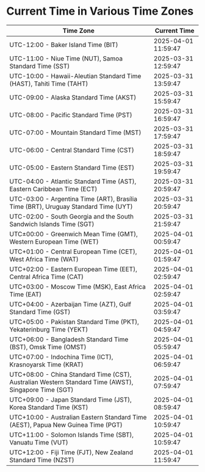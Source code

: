 # Current Time in Various Time Zones

| Time Zone | Current Time |
|-----------|--------------|
| UTC-12:00 - Baker Island Time (BIT) | 2025-04-01 11:59:47 |
| UTC-11:00 - Niue Time (NUT), Samoa Standard Time (SST) | 2025-03-31 12:59:47 |
| UTC-10:00 - Hawaii-Aleutian Standard Time (HAST), Tahiti Time (TAHT) | 2025-03-31 13:59:47 |
| UTC-09:00 - Alaska Standard Time (AKST) | 2025-03-31 15:59:47 |
| UTC-08:00 - Pacific Standard Time (PST) | 2025-03-31 16:59:47 |
| UTC-07:00 - Mountain Standard Time (MST) | 2025-03-31 17:59:47 |
| UTC-06:00 - Central Standard Time (CST) | 2025-03-31 18:59:47 |
| UTC-05:00 - Eastern Standard Time (EST) | 2025-03-31 19:59:47 |
| UTC-04:00 - Atlantic Standard Time (AST), Eastern Caribbean Time (ECT) | 2025-03-31 20:59:47 |
| UTC-03:00 - Argentina Time (ART), Brasília Time (BRT), Uruguay Standard Time (UYT) | 2025-03-31 20:59:47 |
| UTC-02:00 - South Georgia and the South Sandwich Islands Time (SGT) | 2025-03-31 21:59:47 |
| UTC±00:00 - Greenwich Mean Time (GMT), Western European Time (WET) | 2025-04-01 00:59:47 |
| UTC+01:00 - Central European Time (CET), West Africa Time (WAT) | 2025-04-01 01:59:47 |
| UTC+02:00 - Eastern European Time (EET), Central Africa Time (CAT) | 2025-04-01 02:59:47 |
| UTC+03:00 - Moscow Time (MSK), East Africa Time (EAT) | 2025-04-01 02:59:47 |
| UTC+04:00 - Azerbaijan Time (AZT), Gulf Standard Time (GST) | 2025-04-01 03:59:47 |
| UTC+05:00 - Pakistan Standard Time (PKT), Yekaterinburg Time (YEKT) | 2025-04-01 04:59:47 |
| UTC+06:00 - Bangladesh Standard Time (BST), Omsk Time (OMST) | 2025-04-01 05:59:47 |
| UTC+07:00 - Indochina Time (ICT), Krasnoyarsk Time (KRAT) | 2025-04-01 06:59:47 |
| UTC+08:00 - China Standard Time (CST), Australian Western Standard Time (AWST), Singapore Time (SGT) | 2025-04-01 07:59:47 |
| UTC+09:00 - Japan Standard Time (JST), Korea Standard Time (KST) | 2025-04-01 08:59:47 |
| UTC+10:00 - Australian Eastern Standard Time (AEST), Papua New Guinea Time (PGT) | 2025-04-01 10:59:47 |
| UTC+11:00 - Solomon Islands Time (SBT), Vanuatu Time (VUT) | 2025-04-01 10:59:47 |
| UTC+12:00 - Fiji Time (FJT), New Zealand Standard Time (NZST) | 2025-04-01 11:59:47 |
